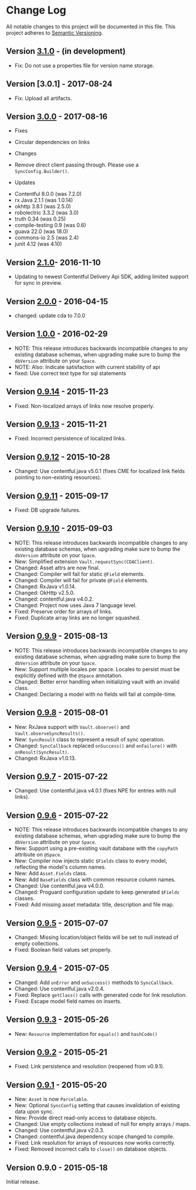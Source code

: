 # Change Log
All notable changes to this project will be documented in this file.
This project adheres to [Semantic Versioning](http://semver.org/).

## Version [3.1.0][unreleased] - (in development)
- Fix: Do not use a properties file for version name storage.

## Version [3.0.1] - 2017-08-24
- Fix: Upload all artifacts.

## Version [3.0.0] - 2017-08-16
- Fixes
 * Circular dependencies on links
- Changes
 * Remove direct client passing through. Please use a `SyncConfig.Builder()`.
- Updates
 * Contentful 8.0.0 (was 7.2.0)
 * rx Java 2.1.1 (was 1.0.14)
 * okhttp 3.8.1 (was 2.5.0)
 * robolectric 3.3.2 (was 3.0)
 * truth 0.34 (was 0.25)
 * compile-testing 0.9 (was 0.6)
 * guava 22.0 (was 18.0)
 * commons-io 2.5 (was 2.4)
 * junit 4.12 (was 4.10)

## Version [2.1.0]- 2016-11-10
- Updating to newest Contentful Delivery Api SDK, adding limited support for sync in preview.

## Version [2.0.0] - 2016-04-15
- changed: update cda to 7.0.0

## Version [1.0.0] - 2016-02-29
- NOTE: This release introduces backwards incompatible changes to any existing database schemas, when upgrading make sure to bump the `dbVersion` attribute on your `Space`.
- NOTE: Also: Indicate satisfaction with current stability of api
- fixed: Use correct text type for sql statements

## Version [0.9.14] - 2015-11-23
- Fixed: Non-localized arrays of links now resolve properly.

## Version [0.9.13] - 2015-11-21
- Fixed: Incorrect persistence of localized links.

## Version [0.9.12] - 2015-10-28
- Changed: Use contentful.java v5.0.1 (fixes CME for localized link fields pointing to non-existing resources).

## Version [0.9.11] - 2015-09-17
- Fixed: DB upgrade failures.

## Version [0.9.10] - 2015-09-03
- NOTE: This release introduces backwards incompatible changes to any existing database schemas, when upgrading make sure to bump the `dbVersion` attribute on your `Space`.
- New: Simplified extension `Vault.requestSync(CDAClient)`.
- Changed: Asset attrs are now final.
- Changed: Compiler will fail for static `@Field` elements.
- Changed: Compiler will fail for private `@Field` elements.
- Changed: RxJava v1.0.14.
- Changed: OkHttp v2.5.0.
- Changed: contentful.java v4.0.2.
- Changed: Project now uses Java 7 language level.
- Fixed: Preserve order for arrays of links.
- Fixed: Duplicate array links are no longer squashed.

## Version [0.9.9] - 2015-08-13
- NOTE: This release introduces backwards incompatible changes to any existing database schemas, when upgrading make sure to bump the `dbVersion` attribute on your `Space`.
- New: Support multiple locales per space. Locales to persist must be explicitly defined with the `@Space` annotation.
- Changed: Better error handling when initializing vault with an invalid class.
- Changed: Declaring a model with no fields will fail at compile-time.

## Version [0.9.8] - 2015-08-01
- New: RxJava support with `Vault.observe()` and `Vault.observeSyncResults()`.
- New: `SyncResult` class to represent a result of sync operation.
- Changed: `SyncCallback` replaced `onSuccess()` and `onFailure()` with `onResult(SyncResult)`.
- Changed: RxJava v1.0.13.

## Version [0.9.7] - 2015-07-22
- Changed: Use contentful.java v4.0.1 (fixes NPE for entries with null links).

## Version [0.9.6] - 2015-07-22
- NOTE: This release introduces backwards incompatible changes to any existing database schemas, when upgrading make sure to bump the `dbVersion` attribute on your `Space`.
- New: Support using a pre-existing vault database with the `copyPath` attribute on `@Space`. 
- New: Compiler now injects static `$Fields` class to every model, reflecting the model's column names.
- New: Add `Asset.Fields` class.
- New: Add `BaseFields` class with common resource column names.
- Changed: Use contentful.java v4.0.0.
- Changed: Proguard configuration update to keep generated `$Fields` classes.
- Fixed: Add missing asset metadata: title, description and file map.

## Version [0.9.5] - 2015-07-07
- Changed: Missing location/object fields will be set to null instead of empty collections.
- Fixed: Boolean field values set properly.

## Version [0.9.4] - 2015-07-05
- Changed: Add `onError` and `onSuccess()` methods to `SyncCallback`.
- Changed: Use contentful.java v2.0.4.
- Fixed: Replace `getClass()` calls with generated code for link resolution.
- Fixed: Escape model field names on inserts.

## Version [0.9.3] - 2015-05-26
- New: `Resource` implementation for `equals()` and `hashCode()`

## Version [0.9.2] - 2015-05-21
- Fixed: Link persistence and resolution (reopened from v0.9.1).

## Version [0.9.1] - 2015-05-20
- New: `Asset` is now `Parcelable`.
- New: Optional `SyncConfig` setting that causes invalidation of existing data upon sync.
- New: Provide direct read-only access to database objects.
- Changed: Use empty collections instead of null for empty arrays / maps.
- Changed: Use contentful.java v2.0.3.
- Changed: contentful.java dependency scope changed to compile.
- Fixed: Link resolution for arrays of resources now works correctly.
- Fixed: Removed incorrect calls to `close()` on database objects.

## Version 0.9.0 - 2015-05-18
Initial release.
 
[unreleased]: https://github.com/contentful/vault/compare/vault-parent-3.1.0...HEAD
[3.1.0]: https://github.com/contentful/vault/compare/vault-parent-3.0.0...vault-parent-3.1.0
[3.0.0]: https://github.com/contentful/vault/compare/vault-parent-2.1.0...vault-parent-3.0.0
[2.1.0]: https://github.com/contentful/vault/compare/vault-parent-2.0.0...vault-parent-2.1.0
[2.0.0]: https://github.com/contentful/vault/compare/vault-parent-1.0.0...vault-parent-2.0.0
[1.0.0]: https://github.com/contentful/vault/compare/vault-parent-0.9.14...vault-parent-1.0.0
[0.9.14]: https://github.com/contentful/vault/compare/vault-parent-0.9.13...vault-parent-0.9.14
[0.9.13]: https://github.com/contentful/vault/compare/vault-parent-0.9.12...vault-parent-0.9.13
[0.9.12]: https://github.com/contentful/vault/compare/vault-parent-0.9.11...vault-parent-0.9.12
[0.9.11]: https://github.com/contentful/vault/compare/vault-parent-0.9.10...vault-parent-0.9.11
[0.9.10]: https://github.com/contentful/vault/compare/vault-parent-0.9.9...vault-parent-0.9.10
[0.9.9]: https://github.com/contentful/vault/compare/vault-parent-0.9.8...vault-parent-0.9.9
[0.9.8]: https://github.com/contentful/vault/compare/vault-parent-0.9.7...vault-parent-0.9.8
[0.9.7]: https://github.com/contentful/vault/compare/vault-parent-0.9.6...vault-parent-0.9.7
[0.9.6]: https://github.com/contentful/vault/compare/vault-parent-0.9.5...vault-parent-0.9.6
[0.9.5]: https://github.com/contentful/vault/compare/vault-parent-0.9.4...vault-parent-0.9.5
[0.9.4]: https://github.com/contentful/vault/compare/vault-parent-0.9.3...vault-parent-0.9.4
[0.9.3]: https://github.com/contentful/vault/compare/v0.9.2...vault-parent-0.9.3
[0.9.2]: https://github.com/contentful/vault/compare/v0.9.1...v0.9.2
[0.9.1]: https://github.com/contentful/vault/compare/v0.9.0...v0.9.1
